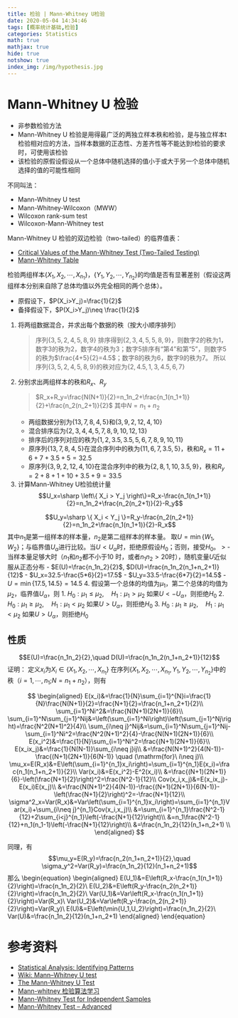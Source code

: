 ```yaml
---
title: 检验 | Mann-Whitney U检验
date: 2020-05-04 14:34:46
tags: [概率统计基础,检验]
categories: Statistics
math: true
mathjax: true
hide: true
notshow: true
index_img: /img/hypothesis.jpg
---
```


<center></center>
<!--more-->

# Mann-Whitney U 检验
- 非参数检验方法
- Mann-Whitney U 检验是用得最广泛的两独立样本秩和检验，是与独立样本t检验相对应的方法，当样本数据的正态性、方差齐性等不能达到t检验的要求时，可使用该检验
- 该检验的原假设假设从一个总体中随机选择的值小于或大于另一个总体中随机选择的值的可能性相同

不同叫法：
- Mann-Whitney U test
- Mann-Whitney-Wilcoxon（MWW）
- Wilcoxon rank-sum test
- Wilcoxon-Mann-Whitney test


Mann-Whitney U 检验的双边检验（two-tailed）的临界值表：
- [Critical Values of the Mann-Whitney Test (Two-Tailed Testing)](http://ocw.umb.edu/psychology/psych-270/other-materials/RelativeResourceManager.pdf)
- [Mann-Whitney Table](http://www.real-statistics.com/statistics-tables/mann-whitney-table/)

检验两组样本$\{X_1,X_2,\cdots,X_{n_1}\}$，$\{Y_1,Y_2,\cdots,Y_{n_2}\}$的均值是否有显著差别（假设这两组样本分别来自除了总体均值以外完全相同的两个总体）。
- 原假设下，$P(X_i>Y_j)=\frac{1}{2}$
- 备择假设下，$P(X_i>Y_j)\neq \frac{1}{2}$

1. 将两组数据混合，并求出每个数据的秩（按大小顺序排列）
     > 序列$\{ 3,5,2,4,5,8,9 \}$
     排序得到$\{2,3,4,5,5,8,9\}$，则数字2的秩为1，数字3的秩为2，数字4的秩为3；数字5排序有“第4”和第“5”，则数字5的秩为$\frac{4+5}{2}=4.5$；数字8的秩为6，数字9的秩为7。
     所以序列$\{3,5,2,4,5,8,9\}$的秩对应为$\{2,4.5,1,3,4.5,6,7\}$
2. 分别求出两组样本的秩和$R_x$、$R_y$
     > $R_x+R_y=\frac{N(N+1)}{2}=n_1n_2+\frac{n_1(n_1+1)}{2}+\frac{n_2(n_2+1)}{2}$
     其中$N=n_1+n_2$
     - 两组数据分别为$\{ 13,7,8,4,5 \}$和$\{3,9,2,12,4,10\}$
     - 混合排序后为$\{2,3,4,4,5,7,8,9,10,12,13\}$
     - 排序后的序列对应的秩为$\{1,2,3.5,3.5,5,6,7,8,9,10,11\}$
     - 原序列$\{13,7,8,4,5\}$在混合序列中的秩为$\{11,6,7,3.5,5\}$，秩和$R_x=11+6+7+3.5+5=32.5$
     - 原序列$\{3,9,2,12,4,10\}$在混合序列中的秩为$\{2,8,1,10,3.5,9\}$，秩和$R_y=2+8+1+10+3.5+9=33.5$
3. 计算Mann-Whitney U检验统计量
 $$U_x=\sharp \left\{ X_i > Y_j \right\}=R_x-\frac{n_1(n_1+1)}{2}=n_1n_2+\frac{n_2(n_2+1)}{2}-R_y$$

 $$U_y=\sharp \{ X_i < Y_j \}=R_y-\frac{n_2(n_2+1)}{2}=n_1n_2+\frac{n_1(n_1+1)}{2}-R_x$$
 其中$n_1$是第一组样本的样本量，$n_2$是第二组样本的样本量。
 取$U=\min\{W_1,W_2\}$；与临界值$U_\alpha$进行比较。当$U < U_\alpha$时，拒绝原假设$H_0$；否则，接受$H_0$。
     > - 当样本量足够大时（$n_1$和$n_2$都不小于10 时，或者$n_1n_2>20$时），随机变量$U$近似服从正态分布
     - $E(U)=\frac{n_1n_2}{2}$, $D(U)=\frac{n_1n_2(n_1+n_2+1)}{12}$
     - $U_x=32.5-\frac{5*6}{2}=17.5$
     - $U_y=33.5-\frac{6*7}{2}=14.5$
     - $U=\min\{17.5,14.5\}=14.5$
4. 假设第一个总体的均值为$\mu_1$，第二个总体的均值为$\mu_2$，临界值$U_\alpha$，则
     1. $H_0:\mu_1\leq \mu_2,\quad H_1:\mu_1>\mu_2$
     如果$U<-U_\alpha$，则拒绝$H_0$
     2. $H_0:\mu_1\geq \mu_2,\quad H_1:\mu_1<\mu_2$
     如果$U>U_\alpha$，则拒绝$H_0$
     3. $H_0:\mu_1\geq \mu_2,\quad H_1:\mu_1<\mu_2$
     如果$U>U_\alpha$，则拒绝$H_0$

## 性质
$$E(U)=\frac{n_1n_2}{2},\quad D(U)=\frac{n_1n_2(n_1+n_2+1)}{12}$$
证明：
定义$x_i$为$X_i\in\{X_1,X_2,\cdots,X_{n_1}\}$ 在序列$\{X_1,X_2,\cdots,X_{n_1},Y_1,Y_2,\cdots,Y_{n_2}\}$中的秩（$i=1,\cdots,n_1$;$N=n_1+n_2$），则有

$$
\begin{aligned}
E(x_i)&=\frac{1}{N}\sum_{i=1}^{N}i=\frac{1}{N}\frac{N(N+1)}{2}=\frac{N+1}{2}=\frac{n_1+n_2+1}{2}\\
\sum_{i=1}^Ni^2&=\frac{N(N+1)(2N+1)}{6}\\
\sum_{i=1}^N\sum_{j=1}^Nij&=\left(\sum_{i=1}^Ni\right)\left(\sum_{j=1}^Nj\right)=\frac{N^2(N+1)^2}{4}\\
\sum_{i\neq j}^Nij&=\sum_{i=1}^N\sum_{j=1}^Nij-\sum_{i=1}^Ni^2=\frac{N^2(N+1)^2}{4}-\frac{N(N+1)(2N+1)}{6}\\
E(x_i^2)&=\frac{1}{N}\sum_{i=1}^Ni^2=\frac{(N+1)(2N+1)}{6}\\
E(x_ix_j)&=\frac{1}{N(N-1)}\sum_{i\neq j}ij\\
&=\frac{N(N+1)^2}{4(N-1)}-\frac{(N+1)(2N+1)}{6(N-1)} \quad (\mathrm{for}\ i\neq j)\\
\mu_x=E(R_x)&=E\left(\sum_{i=1}^{n_1}x_i\right)=\sum_{i=1}^{n_1}E(x_i)=\frac{n_1(n_1+n_2+1)}{2}\\
Var(x_i)&=E(x_i^2)-E^2(x_i)\\
&=\frac{(N+1)(2N+1)}{6}-\left(\frac{N+1}{2}\right)^2=\frac{N^2-1}{12}\\
Cov(x_i,x_j)&=E(x_ix_j)-E(x_i)E(x_j)\\
&=\frac{N(N+1)^2}{4(N-1)}-\frac{(N+1)(2N+1)}{6(N-1)}-\left(\frac{N+1}{2}\right)^2=-\frac{N+1}{12}\\
\sigma^2_x=Var(R_x)&=Var\left(\sum_{i=1}^{n_1}x_i\right)=\sum_{i=1}^{n_1}Var(x_i)+\sum_{i\neq j}^{n_1}Cov(x_i,x_j)\\
&=\sum_{i=1}^{n_1}\frac{N^2-1}{12}+2\sum_{i<j}^{n_1}\left(-\frac{N+1}{12}\right)\\
&=n_1\frac{N^2-1}{12}+n_1(n_1-1)\left(-\frac{N+1}{12}\right)\\
&=\frac{n_1n_2}{12}(n_1+n_2+1) \\ 
\end{aligned}
$$

同理，有
$$\mu_y=E(R_y)=\frac{n_2(n_1+n_2+1)}{2},\quad \sigma_y^2=Var(R_y)=\frac{n_1n_2}{12}(n_1+n_2+1)$$
那么
\begin{equation}
  \begin{aligned}
E(U_1)&=E\left(R_x-\frac{n_1(n_1+1)}{2}\right)=\frac{n_1n_2}{2}\\
E(U_2)&=E\left(R_y-\frac{n_2(n_2+1)}{2}\right)=\frac{n_1n_2}{2}\\
Var(U_1)&=Var\left(R_x-\frac{n_1(n_1+1)}{2}\right)=Var(R_x)\\
Var(U_2)&=Var\left(R_y-\frac{n_2(n_2+1)}{2}\right)=Var(R_y)\\
E(U)&=E\left(\min\{U_1,U_2\}\right)=\frac{n_1n_2}{2}\\
Var(U)&=\frac{n_1n_2}{12}(n_1+n_2+1)
\end{aligned}
\end{equation}




# 参考资料
- [Statistical Analysis: Identifying Patterns](https://www.skillsyouneed.com/num/statistics-identifying-patterns.html)
- [Wiki: Mann–Whitney U test](https://en.wikipedia.org/wiki/Mann%E2%80%93Whitney_U_test)
- [The Mann-Whitney U Test](http://www.statstutor.ac.uk/resources/uploaded/mannwhitney.pdf)
- [Mann-whitney 检验算法学习](https://blog.csdn.net/qq_34734303/article/details/80296316)
- [Mann-Whitney Test for Independent Samples](http://www.real-statistics.com/non-parametric-tests/mann-whitney-test/)
- [Mann-Whitney Test – Advanced](http://www.real-statistics.com/non-parametric-tests/mann-whitney-test/mann-whitney-test-advanced/)